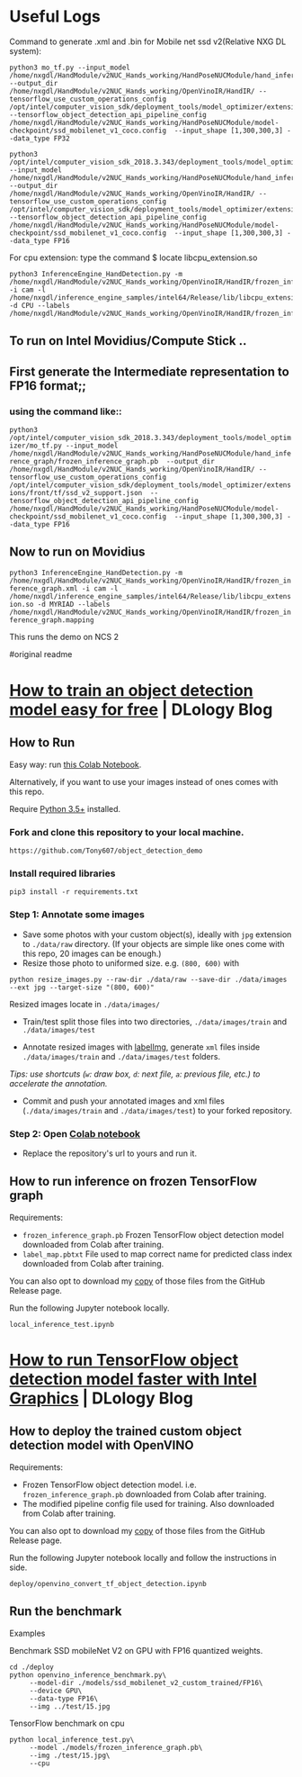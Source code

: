 # Useful Logs
Command to generate .xml and .bin for Mobile net ssd v2(Relative NXG DL system):
```
python3 mo_tf.py --input_model /home/nxgdl/HandModule/v2NUC_Hands_working/HandPoseNUCModule/hand_inference_graph/frozen_inference_graph.pb  --output_dir /home/nxgdl/HandModule/v2NUC_Hands_working/OpenVinoIR/HandIR/ --tensorflow_use_custom_operations_config /opt/intel/computer_vision_sdk/deployment_tools/model_optimizer/extensions/front/tf/ssd_v2_support.json  --tensorflow_object_detection_api_pipeline_config /home/nxgdl/HandModule/v2NUC_Hands_working/HandPoseNUCModule/model-checkpoint/ssd_mobilenet_v1_coco.config  --input_shape [1,300,300,3] --data_type FP32
```
```
python3 /opt/intel/computer_vision_sdk_2018.3.343/deployment_tools/model_optimizer/mo_tf.py --input_model /home/nxgdl/HandModule/v2NUC_Hands_working/HandPoseNUCModule/hand_inference_graph/frozen_inference_graph.pb  --output_dir /home/nxgdl/HandModule/v2NUC_Hands_working/OpenVinoIR/HandIR/ --tensorflow_use_custom_operations_config /opt/intel/computer_vision_sdk/deployment_tools/model_optimizer/extensions/front/tf/ssd_v2_support.json  --tensorflow_object_detection_api_pipeline_config /home/nxgdl/HandModule/v2NUC_Hands_working/HandPoseNUCModule/model-checkpoint/ssd_mobilenet_v1_coco.config  --input_shape [1,300,300,3] --data_type FP16
```

For cpu extension: type the command $ locate libcpu_extension.so	
```
python3 InferenceEngine_HandDetection.py -m /home/nxgdl/HandModule/v2NUC_Hands_working/OpenVinoIR/HandIR/frozen_inference_graph.xml -i cam -l /home/nxgdl/inference_engine_samples/intel64/Release/lib/libcpu_extension.so -d CPU --labels /home/nxgdl/HandModule/v2NUC_Hands_working/OpenVinoIR/HandIR/frozen_inference_graph.mapping
```


## To run on Intel Movidius/Compute Stick ..
## First generate the Intermediate representation to FP16 format;;

### using the command like::
```python3 /opt/intel/computer_vision_sdk_2018.3.343/deployment_tools/model_optimizer/mo_tf.py --input_model /home/nxgdl/HandModule/v2NUC_Hands_working/HandPoseNUCModule/hand_inference_graph/frozen_inference_graph.pb  --output_dir /home/nxgdl/HandModule/v2NUC_Hands_working/OpenVinoIR/HandIR/ --tensorflow_use_custom_operations_config /opt/intel/computer_vision_sdk/deployment_tools/model_optimizer/extensions/front/tf/ssd_v2_support.json  --tensorflow_object_detection_api_pipeline_config /home/nxgdl/HandModule/v2NUC_Hands_working/HandPoseNUCModule/model-checkpoint/ssd_mobilenet_v1_coco.config  --input_shape [1,300,300,3] --data_type FP16 ```

## Now to run on Movidius

```python3 InferenceEngine_HandDetection.py -m /home/nxgdl/HandModule/v2NUC_Hands_working/OpenVinoIR/HandIR/frozen_inference_graph.xml -i cam -l /home/nxgdl/inference_engine_samples/intel64/Release/lib/libcpu_extension.so -d MYRIAD --labels /home/nxgdl/HandModule/v2NUC_Hands_working/OpenVinoIR/HandIR/frozen_inference_graph.mapping ```


This runs the demo on NCS 2


#original readme



# [How to train an object detection model easy for free](https://www.dlology.com/blog/how-to-train-an-object-detection-model-easy-for-free/) | DLology Blog



## How to Run

Easy way: run [this Colab Notebook](https://colab.research.google.com/github/Tony607/object_detection_demo/blob/master/tensorflow_object_detection_training_colab.ipynb).

Alternatively, if you want to use your images instead of ones comes with this repo.

Require [Python 3.5+](https://www.python.org/ftp/python/3.6.4/python-3.6.4.exe) installed.
### Fork and clone this repository to your local machine.
```
https://github.com/Tony607/object_detection_demo
```
### Install required libraries
`pip3 install -r requirements.txt`


### Step 1: Annotate some images
- Save some photos with your custom object(s), ideally with `jpg` extension to `./data/raw` directory. (If your objects are simple like ones come with this repo, 20 images can be enough.)
- Resize those photo to uniformed size. e.g. `(800, 600)` with
```
python resize_images.py --raw-dir ./data/raw --save-dir ./data/images --ext jpg --target-size "(800, 600)"
```
Resized images locate in `./data/images/`
- Train/test split those files into two directories, `./data/images/train` and `./data/images/test`

- Annotate resized images with [labelImg](https://tzutalin.github.io/labelImg/), generate `xml` files inside `./data/images/train` and `./data/images/test` folders. 

*Tips: use shortcuts (`w`: draw box, `d`: next file, `a`: previous file, etc.) to accelerate the annotation.*

- Commit and push your annotated images and xml files (`./data/images/train` and `./data/images/test`) to your forked repository.


### Step 2: Open [Colab notebook](https://colab.research.google.com/github/Tony607/object_detection_demo/blob/master/tensorflow_object_detection_training_colab.ipynb)
- Replace the repository's url to yours and run it.


## How to run inference on frozen TensorFlow graph

Requirements:
- `frozen_inference_graph.pb` Frozen TensorFlow object detection model downloaded from Colab after training. 
- `label_map.pbtxt` File used to map correct name for predicted class index downloaded from Colab after training.

You can also opt to download my [copy](https://github.com/Tony607/object_detection_demo/releases/download/V0.1/checkpoint.zip) of those files from the GitHub Release page.


Run the following Jupyter notebook locally.
```
local_inference_test.ipynb
```
# [How to run TensorFlow object detection model faster with Intel Graphics](https://www.dlology.com/blog/how-to-run-tensorflow-object-detection-model-faster-with-intel-graphics/) | DLology Blog

## How to deploy the trained custom object detection model with OpenVINO

Requirements:
- Frozen TensorFlow object detection model. i.e. `frozen_inference_graph.pb` downloaded from Colab after training.
- The modified pipeline config file used for training. Also downloaded from Colab after training.

You can also opt to download my [copy](https://github.com/Tony607/object_detection_demo/releases/download/V0.1/checkpoint.zip) of those files from the GitHub Release page.

Run the following Jupyter notebook locally and follow the instructions in side.
```
deploy/openvino_convert_tf_object_detection.ipynb
```
## Run the benchmark

Examples

Benchmark SSD mobileNet V2 on GPU with FP16 quantized weights.
```
cd ./deploy
python openvino_inference_benchmark.py\
     --model-dir ./models/ssd_mobilenet_v2_custom_trained/FP16\
     --device GPU\
     --data-type FP16\
     --img ../test/15.jpg
```
TensorFlow benchmark on cpu
```
python local_inference_test.py\
     --model ./models/frozen_inference_graph.pb\
     --img ./test/15.jpg\
     --cpu
```
